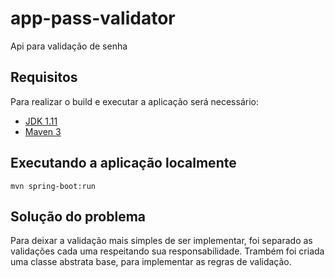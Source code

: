 # app-pass-validator
Api para validação de senha

## Requisitos
Para realizar o build e executar a aplicação será necessário:

- [JDK 1.11](https://www.oracle.com/br/java/technologies/javase-jdk11-downloads.html)
- [Maven 3](https://maven.apache.org)

## Executando a aplicação localmente
```shell
mvn spring-boot:run
```

## Solução do problema 
Para deixar a validação mais simples de ser implementar, foi separado as validações cada uma respeitando sua responsabilidade.
Trambém foi criada uma classe abstrata base, para implementar as regras de validação.

